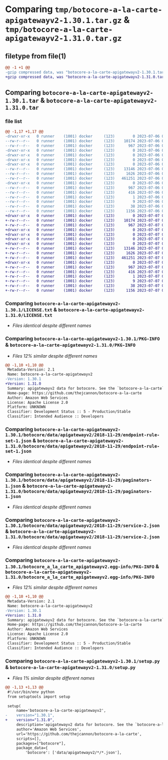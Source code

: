 # Comparing `tmp/botocore-a-la-carte-apigatewayv2-1.30.1.tar.gz` & `tmp/botocore-a-la-carte-apigatewayv2-1.31.0.tar.gz`

## filetype from file(1)

```diff
@@ -1 +1 @@
-gzip compressed data, was "botocore-a-la-carte-apigatewayv2-1.30.1.tar", last modified: Thu Jul  6 01:44:48 2023, max compression
+gzip compressed data, was "botocore-a-la-carte-apigatewayv2-1.31.0.tar", last modified: Fri Jul  7 01:43:38 2023, max compression
```

## Comparing `botocore-a-la-carte-apigatewayv2-1.30.1.tar` & `botocore-a-la-carte-apigatewayv2-1.31.0.tar`

### file list

```diff
@@ -1,17 +1,17 @@
-drwxr-xr-x   0 runner    (1001) docker     (123)        0 2023-07-06 01:44:48.922545 botocore-a-la-carte-apigatewayv2-1.30.1/
--rw-r--r--   0 runner    (1001) docker     (123)    10174 2023-07-06 01:44:48.000000 botocore-a-la-carte-apigatewayv2-1.30.1/LICENSE.txt
--rw-r--r--   0 runner    (1001) docker     (123)      967 2023-07-06 01:44:48.922545 botocore-a-la-carte-apigatewayv2-1.30.1/PKG-INFO
-drwxr-xr-x   0 runner    (1001) docker     (123)        0 2023-07-06 01:44:48.918544 botocore-a-la-carte-apigatewayv2-1.30.1/botocore/
-drwxr-xr-x   0 runner    (1001) docker     (123)        0 2023-07-06 01:44:48.918544 botocore-a-la-carte-apigatewayv2-1.30.1/botocore/data/
-drwxr-xr-x   0 runner    (1001) docker     (123)        0 2023-07-06 01:44:48.918544 botocore-a-la-carte-apigatewayv2-1.30.1/botocore/data/apigatewayv2/
-drwxr-xr-x   0 runner    (1001) docker     (123)        0 2023-07-06 01:44:48.922545 botocore-a-la-carte-apigatewayv2-1.30.1/botocore/data/apigatewayv2/2018-11-29/
--rw-r--r--   0 runner    (1001) docker     (123)    13146 2023-07-06 01:44:40.000000 botocore-a-la-carte-apigatewayv2-1.30.1/botocore/data/apigatewayv2/2018-11-29/endpoint-rule-set-1.json
--rw-r--r--   0 runner    (1001) docker     (123)     1626 2023-07-06 01:44:40.000000 botocore-a-la-carte-apigatewayv2-1.30.1/botocore/data/apigatewayv2/2018-11-29/paginators-1.json
--rw-r--r--   0 runner    (1001) docker     (123)   461251 2023-07-06 01:44:40.000000 botocore-a-la-carte-apigatewayv2-1.30.1/botocore/data/apigatewayv2/2018-11-29/service-2.json
-drwxr-xr-x   0 runner    (1001) docker     (123)        0 2023-07-06 01:44:48.922545 botocore-a-la-carte-apigatewayv2-1.30.1/botocore_a_la_carte_apigatewayv2.egg-info/
--rw-r--r--   0 runner    (1001) docker     (123)      967 2023-07-06 01:44:48.000000 botocore-a-la-carte-apigatewayv2-1.30.1/botocore_a_la_carte_apigatewayv2.egg-info/PKG-INFO
--rw-r--r--   0 runner    (1001) docker     (123)      416 2023-07-06 01:44:48.000000 botocore-a-la-carte-apigatewayv2-1.30.1/botocore_a_la_carte_apigatewayv2.egg-info/SOURCES.txt
--rw-r--r--   0 runner    (1001) docker     (123)        1 2023-07-06 01:44:48.000000 botocore-a-la-carte-apigatewayv2-1.30.1/botocore_a_la_carte_apigatewayv2.egg-info/dependency_links.txt
--rw-r--r--   0 runner    (1001) docker     (123)        9 2023-07-06 01:44:48.000000 botocore-a-la-carte-apigatewayv2-1.30.1/botocore_a_la_carte_apigatewayv2.egg-info/top_level.txt
--rw-r--r--   0 runner    (1001) docker     (123)       38 2023-07-06 01:44:48.922545 botocore-a-la-carte-apigatewayv2-1.30.1/setup.cfg
--rw-r--r--   0 runner    (1001) docker     (123)     1156 2023-07-06 01:44:48.000000 botocore-a-la-carte-apigatewayv2-1.30.1/setup.py
+drwxr-xr-x   0 runner    (1001) docker     (123)        0 2023-07-07 01:43:38.431047 botocore-a-la-carte-apigatewayv2-1.31.0/
+-rw-r--r--   0 runner    (1001) docker     (123)    10174 2023-07-07 01:43:38.000000 botocore-a-la-carte-apigatewayv2-1.31.0/LICENSE.txt
+-rw-r--r--   0 runner    (1001) docker     (123)      967 2023-07-07 01:43:38.431047 botocore-a-la-carte-apigatewayv2-1.31.0/PKG-INFO
+drwxr-xr-x   0 runner    (1001) docker     (123)        0 2023-07-07 01:43:38.427047 botocore-a-la-carte-apigatewayv2-1.31.0/botocore/
+drwxr-xr-x   0 runner    (1001) docker     (123)        0 2023-07-07 01:43:38.427047 botocore-a-la-carte-apigatewayv2-1.31.0/botocore/data/
+drwxr-xr-x   0 runner    (1001) docker     (123)        0 2023-07-07 01:43:38.427047 botocore-a-la-carte-apigatewayv2-1.31.0/botocore/data/apigatewayv2/
+drwxr-xr-x   0 runner    (1001) docker     (123)        0 2023-07-07 01:43:38.431047 botocore-a-la-carte-apigatewayv2-1.31.0/botocore/data/apigatewayv2/2018-11-29/
+-rw-r--r--   0 runner    (1001) docker     (123)    13146 2023-07-07 01:43:28.000000 botocore-a-la-carte-apigatewayv2-1.31.0/botocore/data/apigatewayv2/2018-11-29/endpoint-rule-set-1.json
+-rw-r--r--   0 runner    (1001) docker     (123)     1626 2023-07-07 01:43:28.000000 botocore-a-la-carte-apigatewayv2-1.31.0/botocore/data/apigatewayv2/2018-11-29/paginators-1.json
+-rw-r--r--   0 runner    (1001) docker     (123)   461251 2023-07-07 01:43:28.000000 botocore-a-la-carte-apigatewayv2-1.31.0/botocore/data/apigatewayv2/2018-11-29/service-2.json
+drwxr-xr-x   0 runner    (1001) docker     (123)        0 2023-07-07 01:43:38.431047 botocore-a-la-carte-apigatewayv2-1.31.0/botocore_a_la_carte_apigatewayv2.egg-info/
+-rw-r--r--   0 runner    (1001) docker     (123)      967 2023-07-07 01:43:38.000000 botocore-a-la-carte-apigatewayv2-1.31.0/botocore_a_la_carte_apigatewayv2.egg-info/PKG-INFO
+-rw-r--r--   0 runner    (1001) docker     (123)      416 2023-07-07 01:43:38.000000 botocore-a-la-carte-apigatewayv2-1.31.0/botocore_a_la_carte_apigatewayv2.egg-info/SOURCES.txt
+-rw-r--r--   0 runner    (1001) docker     (123)        1 2023-07-07 01:43:38.000000 botocore-a-la-carte-apigatewayv2-1.31.0/botocore_a_la_carte_apigatewayv2.egg-info/dependency_links.txt
+-rw-r--r--   0 runner    (1001) docker     (123)        9 2023-07-07 01:43:38.000000 botocore-a-la-carte-apigatewayv2-1.31.0/botocore_a_la_carte_apigatewayv2.egg-info/top_level.txt
+-rw-r--r--   0 runner    (1001) docker     (123)       38 2023-07-07 01:43:38.431047 botocore-a-la-carte-apigatewayv2-1.31.0/setup.cfg
+-rw-r--r--   0 runner    (1001) docker     (123)     1156 2023-07-07 01:43:38.000000 botocore-a-la-carte-apigatewayv2-1.31.0/setup.py
```

### Comparing `botocore-a-la-carte-apigatewayv2-1.30.1/LICENSE.txt` & `botocore-a-la-carte-apigatewayv2-1.31.0/LICENSE.txt`

 * *Files identical despite different names*

### Comparing `botocore-a-la-carte-apigatewayv2-1.30.1/PKG-INFO` & `botocore-a-la-carte-apigatewayv2-1.31.0/PKG-INFO`

 * *Files 12% similar despite different names*

```diff
@@ -1,10 +1,10 @@
 Metadata-Version: 2.1
 Name: botocore-a-la-carte-apigatewayv2
-Version: 1.30.1
+Version: 1.31.0
 Summary: apigatewayv2 data for botocore. See the `botocore-a-la-carte` package for more info.
 Home-page: https://github.com/thejcannon/botocore-a-la-carte
 Author: Amazon Web Services
 License: Apache License 2.0
 Platform: UNKNOWN
 Classifier: Development Status :: 5 - Production/Stable
 Classifier: Intended Audience :: Developers
```

### Comparing `botocore-a-la-carte-apigatewayv2-1.30.1/botocore/data/apigatewayv2/2018-11-29/endpoint-rule-set-1.json` & `botocore-a-la-carte-apigatewayv2-1.31.0/botocore/data/apigatewayv2/2018-11-29/endpoint-rule-set-1.json`

 * *Files identical despite different names*

### Comparing `botocore-a-la-carte-apigatewayv2-1.30.1/botocore/data/apigatewayv2/2018-11-29/paginators-1.json` & `botocore-a-la-carte-apigatewayv2-1.31.0/botocore/data/apigatewayv2/2018-11-29/paginators-1.json`

 * *Files identical despite different names*

### Comparing `botocore-a-la-carte-apigatewayv2-1.30.1/botocore/data/apigatewayv2/2018-11-29/service-2.json` & `botocore-a-la-carte-apigatewayv2-1.31.0/botocore/data/apigatewayv2/2018-11-29/service-2.json`

 * *Files identical despite different names*

### Comparing `botocore-a-la-carte-apigatewayv2-1.30.1/botocore_a_la_carte_apigatewayv2.egg-info/PKG-INFO` & `botocore-a-la-carte-apigatewayv2-1.31.0/botocore_a_la_carte_apigatewayv2.egg-info/PKG-INFO`

 * *Files 12% similar despite different names*

```diff
@@ -1,10 +1,10 @@
 Metadata-Version: 2.1
 Name: botocore-a-la-carte-apigatewayv2
-Version: 1.30.1
+Version: 1.31.0
 Summary: apigatewayv2 data for botocore. See the `botocore-a-la-carte` package for more info.
 Home-page: https://github.com/thejcannon/botocore-a-la-carte
 Author: Amazon Web Services
 License: Apache License 2.0
 Platform: UNKNOWN
 Classifier: Development Status :: 5 - Production/Stable
 Classifier: Intended Audience :: Developers
```

### Comparing `botocore-a-la-carte-apigatewayv2-1.30.1/setup.py` & `botocore-a-la-carte-apigatewayv2-1.31.0/setup.py`

 * *Files 1% similar despite different names*

```diff
@@ -1,13 +1,13 @@
 #!/usr/bin/env python
 from setuptools import setup
 
 setup(
     name='botocore-a-la-carte-apigatewayv2',
-    version="1.30.1",
+    version="1.31.0",
     description='apigatewayv2 data for botocore. See the `botocore-a-la-carte` package for more info.',
     author='Amazon Web Services',
     url='https://github.com/thejcannon/botocore-a-la-carte',
     scripts=[],
     packages=["botocore"],
     package_data={
         'botocore': ['data/apigatewayv2/*/*.json'],
```

